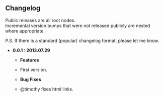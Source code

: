 ## Changelog

Public releases are all root nodes.  
Incremental version bumps that were not released publicly are nested where appropriate.

P.S. If there is a standard (popular) changelog format, please let me know.

- **0.0.1 : 2013.07.29**
    - **Features**
    - First version.

    - **Bug Fixes**
    - @timothy fixes html links.
